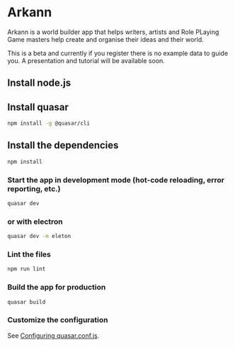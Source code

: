 # Arkann
Arkann is a world builder app that helps writers, artists and Role PLaying Game masters help create and organise their ideas and their world.
 
This is a beta and currently if you register there is no example data to guide you. A presentation and tutorial will be available soon.

## Install node.js 

## Install quasar
```bash
npm install -g @quasar/cli
```

## Install the dependencies
```bash
npm install
```

### Start the app in development mode (hot-code reloading, error reporting, etc.)
```bash
quasar dev
```

### or with electron
```bash
quasar dev -m eleton
```

### Lint the files
```bash
npm run lint
```

### Build the app for production
```bash
quasar build
```

### Customize the configuration
See [Configuring quasar.conf.js](https://quasar.dev/quasar-cli/quasar-conf-js).
